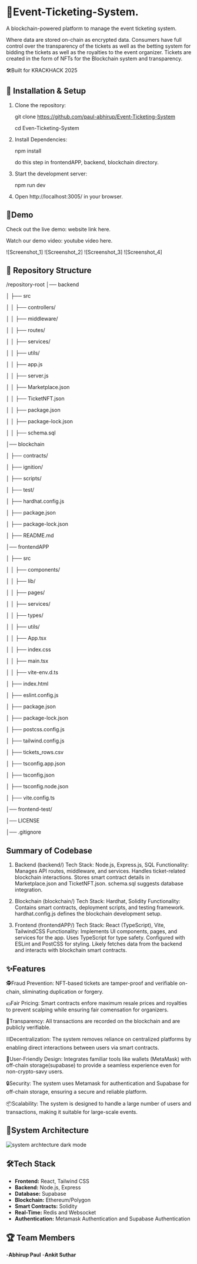 # 🚀Event-Ticketing-System.

A blockchain-powered platform to manage the event ticketing system.

Where data are stored on-chain as encrypted data. Consumers have full control over the transparency of the tickets as well as the betting system for bidding the tickets as well as the royalties to the event organizer. Tickets are created in the form of NFTs for the Blockchain system and transparency.

🛠Built for KRACKHACK 2025


## 🚀 Installation & Setup


1. Clone the repository:
 
   git clone https://github.com/paul-abhirup/Event-Ticketing-System

   cd Even-Ticketing-System


2. Install Dependencies:
    
   npm install

   do this step in frontendAPP, backend, blockchain directory.


4. Start the development server:
    
   npm run dev 


5. Open http://localhost:3005/ in your browser.

## 🎥Demo
 
 Check out the live demo: website link here.

 Watch our demo video: youtube video here.

 ![Screenshot_1]
 ![Screenshot_2]
 ![Screenshot_3]
 ![Screenshot_4]

 ## 📁 Repository Structure


/repository-root
│── backend

│   ├── src

│   │   ├── controllers/

│   │   ├── middleware/

│   │   ├── routes/

│   │   ├── services/

│   │   ├── utils/

│   │   ├── app.js

│   │   ├── server.js

│   │   ├── Marketplace.json

│   │   ├── TicketNFT.json

│   │   ├── package.json

│   │   ├── package-lock.json

│   │   ├── schema.sql

│── blockchain

│   ├── contracts/

│   ├── ignition/

│   ├── scripts/

│   ├── test/

│   ├── hardhat.config.js

│   ├── package.json

│   ├── package-lock.json

│   ├── README.md

│── frontendAPP

│   ├── src

│   │   ├── components/

│   │   ├── lib/

│   │   ├── pages/

│   │   ├── services/

│   │   ├── types/

│   │   ├── utils/

│   │   ├── App.tsx

│   │   ├── index.css

│   │   ├── main.tsx

│   │   ├── vite-env.d.ts

│   ├── index.html

│   ├── eslint.config.js

│   ├── package.json

│   ├── package-lock.json

│   ├── postcss.config.js

│   ├── tailwind.config.js

│   ├── tickets_rows.csv

│   ├── tsconfig.app.json

│   ├── tsconfig.json

│   ├── tsconfig.node.json

│   ├── vite.config.ts

│── frontend-test/

│── LICENSE

│── .gitignore


## Summary of Codebase
1. Backend (backend/)
Tech Stack: Node.js, Express.js, SQL
Functionality:
               Manages API routes, middleware, and services.
               Handles ticket-related blockchain interactions.
               Stores smart contract details in Marketplace.json and TicketNFT.json.
               schema.sql suggests database integration.

 
2. Blockchain (blockchain/)
Tech Stack: Hardhat, Solidity
Functionality:
              Contains smart contracts, deployment scripts, and testing framework.
              hardhat.config.js defines the blockchain development setup.

   
4. Frontend (frontendAPP/)
Tech Stack: React (TypeScript), Vite, TailwindCSS
Functionality:
             Implements UI components, pages, and services for the app.
             Uses TypeScript for type safety.
             Configured with ESLint and PostCSS for styling.
             Likely fetches data from the backend and interacts with blockchain smart contracts.

   

 ## ✨Features
 🕵️Fraud Prevention: NFT-based tickets are tamper-proof and verifiable on-chain, sliminating duplication or forgery.

 💵Fair Pricing: Smart contracts enfore maximum resale prices and royalties to prevent scalping while ensuring fair comensation for organizers.

 📢Transparency: All transactions are recorded on the blockchain and are publicly verifiable.
 
 ⛓️Decentralization: The system removes reliance on centralized platforms by enabling direct interactions between users via smart contracts.

 🎨User-Friendly Design: Integrates familiar tools like wallets (MetaMask) with off-chain storage(supabase) to provide a seamless experience even for non-crypto-savy users.

 🔒Security: The system uses Metamask for authentication and Supabase for off-chain storage, ensuring a secure and reliable platform.

 📦Scalability: The system is designed to handle a large number of users and transactions, making it suitable for large-scale events.

 ## 💾System Architecture


![system archtecture dark mode](https://github.com/user-attachments/assets/41e09103-c6dc-4423-a3a1-b01ade33bba9)

 

 ## 🛠Tech Stack
 - **Frontend:** React, Tailwind CSS
 - **Backend:** Node.js, Express
 - **Database:** Supabase
 - **Blockchain:** Ethereum/Polygon
 - **Smart Contracts:** Solidity
 - **Real-Time:** Redis and Websocket
 - **Authentication:** Metamask Authentication and Supabase Authentication



 ## 🏆 Team Members
 
 -**Abhirup Paul**
 -**Ankit Suthar**
